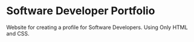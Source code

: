 # Software Developer Portfolio
Website for creating a profile for Software Developers.
Using Only HTML and CSS.
